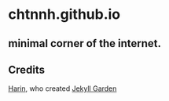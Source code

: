 # chtnnh.github.io

## minimal corner of the internet.

## Credits
[Harin](https://hiran.in/), who created [Jekyll Garden](https://jekyll-garden.github.io)
